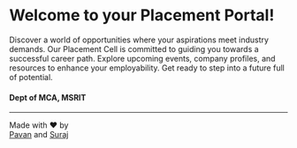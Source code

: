 # Welcome to your Placement Portal!

Discover a world of opportunities where your aspirations meet industry demands. Our Placement Cell is committed to guiding you towards a successful career path. Explore upcoming events, company profiles, and resources to enhance your employability. Get ready to step into a future full of potential.

#### Dept of MCA, MSRIT

---

Made with &hearts; by  
[Pavan](https://github.com/Ucitachi/) and [Suraj](https://github.com/surajgowda)
